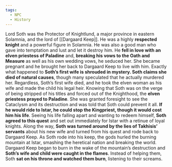 ```yaml
---
tags:
  - NPC
  - History
---
```


Lord Soth was the Protector of Knightlund, a major province in eastern Solamnia, and the lord of [[Dargaard Keep]]. He was a highly **respected knight** and a powerful figure in Solamnia. He was also a good man who gave into temptation and lust and let it destroy him. He **fell in love with an elven priestess of Paladine** and, **breaking his vows to the Oath and Measure** as well as his own wedding vows, he seduced her. She became pregnant and he brought her back to Dargaard Keep to live with him. Exactly what happened to **Soth’s first wife is shrouded in mystery. Soth claims she died of natural causes**, though many speculated that he actually murdered her. Regardless, Soth’s first wife died, and he took the elven woman as his wife and made the child his legal heir.
Knowing that Soth was on the verge of being stripped of his titles and forced out of the Knighthood, the **elven priestess prayed to Paladine**. She was granted foresight to see the Cataclysm and its destruction and was told that Soth could prevent it all. **If he would ride to Istar, he could stop the Kingpriest, though it would cost him his life**. Seeing his life falling apart and wanting to redeem himself, **Soth agreed to this quest** and set out immediately for Istar with a retinue of loyal knights.
Along the way, **Soth was turned around by the lies of Takhisis’ servants** about his new wife and turned from his quest and rode back to Dargaard Keep. As Soth rode into his keep, the gods hurled the burning mountain at Istar, smashing the heretical nation and breaking the world. Dargaard Keep began to burn in the wake of the mountain’s destruction and **Soth’s wife and child were caught in the flames**. Instead of helping them, Soth **sat on his throne and watched them burn**, listening to their screams.